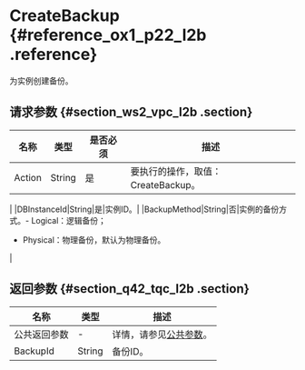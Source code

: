# CreateBackup {#reference_ox1_p22_l2b .reference}

为实例创建备份。

## 请求参数 {#section_ws2_vpc_l2b .section}

|名称|类型|是否必须|描述|
|--|--|----|--|
|Action|String|是|要执行的操作，取值：CreateBackup。

|
|DBInstanceId|String|是|实例ID。|
|BackupMethod|String|否|实例的备份方式。-   Logical：逻辑备份；
-   Physical：物理备份，默认为物理备份。

|

## 返回参数 {#section_q42_tqc_l2b .section}

|名称|类型|描述|
|--|--|--|
|公共返回参数|-|详情，请参见[公共参数](cn.zh-CN/API参考/公共参数.md#)。|
|BackupId|String|备份ID。|

